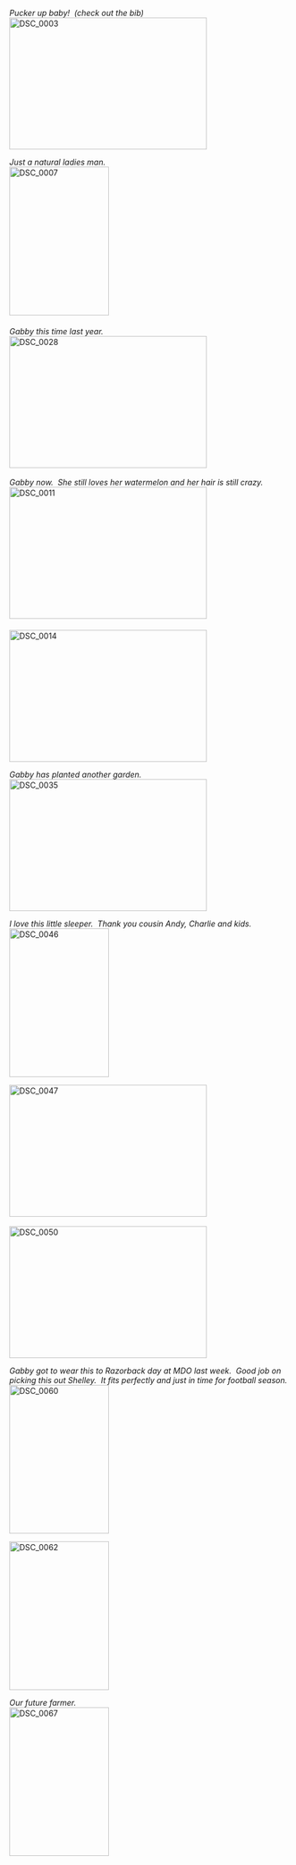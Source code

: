 <p><em>Pucker up baby!&#160; (check out the bib)</em>    <br /><a href="/thepaladinos/assets/images/2009-09-22-DSC_0003.jpg" target="_blank"><img style="border-bottom: 0px; border-left: 0px; border-top: 0px; border-right: 0px" border="0" alt="DSC_0003" src="/thepaladinos/assets/images/2009-09-22-DSC_0003_thumb.jpg" width="353" height="236" /></a> </p>  <p><em>Just a natural ladies man.</em>    <br /><a href="/thepaladinos/assets/images/2009-09-22-DSC_0007.jpg" target="_blank"><img style="border-bottom: 0px; border-left: 0px; border-top: 0px; border-right: 0px" border="0" alt="DSC_0007" src="/thepaladinos/assets/images/2009-09-22-DSC_0007_thumb.jpg" width="178" height="266" /></a>&#160; <br /><em>     <br />Gabby this time last year.&#160;&#160; </em><a href="/thepaladinos/assets/images/2009-09-22-DSC_0011.jpg" target="_blank"><a href="/thepaladinos/assets/images/2009-09-22-DSC_0028.jpg" target="_blank"><img style="border-bottom: 0px; border-left: 0px; border-top: 0px; border-right: 0px" border="0" alt="DSC_0028" src="/thepaladinos/assets/images/2009-09-22-DSC_0028_thumb.jpg" width="353" height="236" /></a>      <br /></a><em>     <br />Gabby now.&#160; She still loves her watermelon and her hair is still crazy.</em><img style="border-bottom: 0px; border-left: 0px; border-top: 0px; border-right: 0px" border="0" alt="DSC_0011" src="/thepaladinos/assets/images/2009-09-22-DSC_0011_thumb.jpg" width="353" height="236" /> <a href="/thepaladinos/assets/images/2009-09-22-DSC_0014.jpg" target="_blank">     <br />      <br /><img style="border-bottom: 0px; border-left: 0px; border-top: 0px; border-right: 0px" border="0" alt="DSC_0014" src="/thepaladinos/assets/images/2009-09-22-DSC_0014_thumb.jpg" width="353" height="236" /></a></p>  <p><em>Gabby has planted another garden.</em>    <br /><a href="/thepaladinos/assets/images/2009-09-22-DSC_0035.jpg" target="_blank"><img style="border-bottom: 0px; border-left: 0px; border-top: 0px; border-right: 0px" border="0" alt="DSC_0035" src="/thepaladinos/assets/images/2009-09-22-DSC_0035_thumb.jpg" width="353" height="236" /></a> </p>  <p><em>I love this little sleeper.&#160; Thank you cousin Andy, Charlie and kids.&#160; </em>    <br /><a href="/thepaladinos/assets/images/2009-09-22-DSC_0046.jpg" target="_blank"><img style="border-bottom: 0px; border-left: 0px; border-top: 0px; border-right: 0px" border="0" alt="DSC_0046" src="/thepaladinos/assets/images/2009-09-22-DSC_0046_thumb.jpg" width="178" height="266" /></a></p>  <p><a href="/thepaladinos/assets/images/2009-09-22-DSC_0047.jpg" target="_blank"><img style="border-bottom: 0px; border-left: 0px; border-top: 0px; border-right: 0px" border="0" alt="DSC_0047" src="/thepaladinos/assets/images/2009-09-22-DSC_0047_thumb.jpg" width="353" height="236" /></a>&#160; </p>  <p><a href="/thepaladinos/assets/images/2009-09-22-DSC_0050.jpg" target="_blank"><img style="border-bottom: 0px; border-left: 0px; border-top: 0px; border-right: 0px" border="0" alt="DSC_0050" src="/thepaladinos/assets/images/2009-09-22-DSC_0050_thumb.jpg" width="353" height="236" /></a> </p>  <p><em>Gabby got to wear this to Razorback day at MDO last week.&#160; Good job on picking this out Shelley.&#160; It fits perfectly and just in time for football season.</em>    <br /><a href="/thepaladinos/assets/images/2009-09-22-DSC_0060.jpg" target="_blank"><img style="border-bottom: 0px; border-left: 0px; border-top: 0px; border-right: 0px" border="0" alt="DSC_0060" src="/thepaladinos/assets/images/2009-09-22-DSC_0060_thumb.jpg" width="178" height="266" /></a> </p>  <p><a href="/thepaladinos/assets/images/2009-09-22-DSC_0062.jpg" target="_blank"><img style="border-bottom: 0px; border-left: 0px; border-top: 0px; border-right: 0px" border="0" alt="DSC_0062" src="/thepaladinos/assets/images/2009-09-22-DSC_0062_thumb.jpg" width="178" height="266" /></a> </p>  <p><em>Our future farmer.</em>    <br /><a href="/thepaladinos/assets/images/2009-09-22-DSC_0067.jpg" target="_blank"><img style="border-bottom: 0px; border-left: 0px; border-top: 0px; border-right: 0px" border="0" alt="DSC_0067" src="/thepaladinos/assets/images/2009-09-22-DSC_0067_thumb.jpg" width="178" height="266" /></a></p>